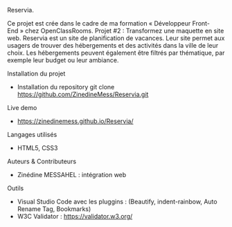 Reservia.

Ce projet est crée dans le cadre de ma formation « Développeur Front-End » chez OpenClassRooms.
Projet #2 : Transformez une maquette en site web.
Reservia est un site de planification de vacances. Leur site permet aux usagers de trouver des hébergements et des activités dans la ville de leur choix. Les hébergements peuvent également être filtrés par thématique, par exemple leur budget ou leur ambiance.

Installation du projet
* Installation du repository git clone https://github.com/ZinedineMess/Reservia.git

Live demo
* https://zinedinemess.github.io/Reservia/

Langages utilisés
* HTML5, CSS3

Auteurs & Contributeurs
* Zinédine MESSAHEL : intégration web

Outils
* Visual Studio Code avec les pluggins : (Beautify, indent-rainbow, Auto Rename Tag, Bookmarks)
* W3C Validator : https://validator.w3.org/

